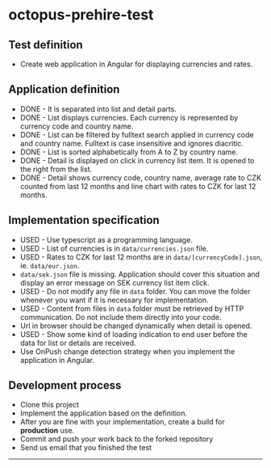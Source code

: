# octopus-prehire-test

## Test definition

* Create web application in Angular for displaying currencies and rates.

## Application definition
  * DONE -  It is separated into list and detail parts.
  * DONE - List displays currencies. Each currency is represented by currency code and country name.
  * DONE - List can be filtered by fulltext search applied in currency code and country name. Fulltext is case insensitive and ignores diacritic.
  * DONE - List is sorted alphabetically from A to Z by country name.
  * DONE - Detail is displayed on click in currency list item. It is opened to the right from the list.
  * DONE - Detail shows currency code, country name, average rate to CZK counted from last 12 months and line chart with rates to CZK for last 12 months.

## Implementation specification
  * USED - Use typescript as a programming language.
  * USED - List of currencies is in `data/currencies.json` file.
  * USED - Rates to CZK for last 12 months are in `data/[currencyCode].json`, ie. `data/eur.json`.
  * `data/sek.json` file is missing. Application should cover this situation and display an error message on SEK currency list item click.
  * USED - Do not modify any file in `data` folder. You can move the folder whenever you want if it is necessary for implementation.
  * USED - Content from files in `data` folder must be retrieved by HTTP communication. Do not include them directly into your code.
  * Url in browser should be changed dynamically when detail is opened.
  * USED - Show some kind of loading indication to end user before the data for list or details are received.
  * Use OnPush change detection strategy when you implement the application in Angular.

## Development process
* Clone this project
* Implement the application based on the definition.
* After you are fine with your implementation, create a build for **production** use.
* Commit and push your work back to the forked repository
* Send us email that you finished the test
****
